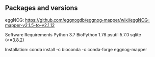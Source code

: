 ## Packages and versions
eggNOG: https://github.com/eggnogdb/eggnog-mapper/wiki/eggNOG-mapper-v2.1.5-to-v2.1.12

Software Requirements
Python 3.7 
BioPython 1.76 
psutil 5.7.0 
sqlite (>=3.8.2)

Installation:
conda install -c bioconda -c conda-forge eggnog-mapper
